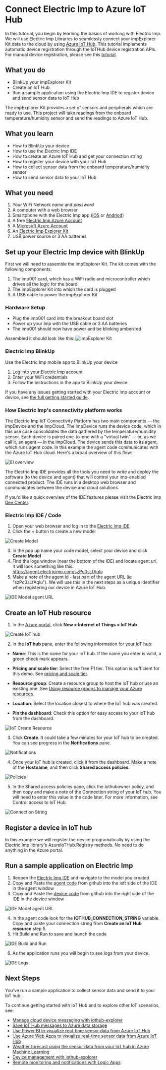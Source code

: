 # Connect Electric Imp to Azure IoT Hub

In this tutorial, you begin by learning the basics of working with Electric Imp. We will use Electric Imp Libraries to seamlessly connect your impExplorer Kit data to the cloud by using [Azure IoT Hub](https://docs.microsoft.com/en-us/azure/iot-hub/iot-hub-what-is-iot-hub). This tutorial implements automatic device registration through the IoTHub device registration APIs. For manual device registration, please see this [tutorial](../IoT%20Hub%20Env%20Example%20-%20Manual%20Register). 

## What you do

* BlinkUp your impExplorer Kit
* Create an IoT Hub
* Run a sample application using the Electric Imp IDE to register device and send sensor data to IoT Hub

The impExplorer Kit provides a set of sensors and peripherals which are ready to use. This project will take readings from the onboard temperature/humidity sensor and send the readings to Azure IoT Hub.

## What you learn

* How to BlinkUp your device
* How to use the Electric Imp IDE
* How to create an Azure IoT Hub and get your connection string
* How to register your device with your IoT Hub
* How to collect sensor data from the onboard temperature/humidity sensor
* How to send sensor data to your IoT Hub

## What you need

1. Your WiFi Network *name* and *password*
2. A computer with a web browser
3. Smartphone with the Electric Imp app ([iOS](https://itunes.apple.com/us/app/electric-imp/id547133856) or [Andriod](https://play.google.com/store/apps/details?id=com.electricimp.electricimp))
4. A free [Electric Imp Azure Account](https://azure-ide.electricimp.com/login)
5. A [Microsoft Azure Account](https://azure.microsoft.com/en-us/resources/videos/sign-up-for-microsoft-azure/)
6. An [Electric Imp Explorer Kit](https://store.electricimp.com/collections/featured-products/products/impexplorer-developer-kit?variant=31118866130)
7. USB power source or 3 AA batteries

## Set up your Electric Imp device with BlinkUp

First we will need to assemble the impExplorer Kit. The kit comes with the following components:

1. The imp001 card, which has a WiFi radio and microcontroller which drives all the logic for the board
2. The impExplorer Kit into which the card is plugged
3. A USB cable to power the impExplorer Kit

### Hardware Setup

 - Plug the imp001 card into the breakout board slot
 - Power up your Imp with the USB cable or 3 AA batteries
 - The imp001 should now have power and be blinking amber/red

Assembled it should look like this:
![impExplorer Kit](../example_imgs/impExplorerKit.png)

### Electric Imp BlinkUp

Use the Electric Imp mobile app to BlinkUp your device

1. Log into your Electric Imp account
2. Enter your WiFi credentials
3. Follow the instructions in the app to BlinkUp your device

If you have any issues getting started with your Electric Imp account or device, see [the full getting started guide](https://electricimp.com/docs/gettingstarted/quickstartguide/).

### How Electric Imp's connectivity platform works

The Electric Imp IoT Connectivity Platform has two main components — the impDevice and the impCloud. The impDevice runs the device code, which in this use case consolidates the data gathered by the temperature/humidity sensor. Each device is paired one-to-one with a "virtual twin" — or, as we call it, an agent — in the impCloud. The device sends this data to its agent, which runs agent code. In this example the agent code communicates with the Azure IoT Hub cloud. Here's a broad overview of this flow:

![EI overview](../example_imgs/EIOverview.png)

The Electric Imp IDE provides all the tools you need to write and deploy the software (to the device and agent) that will control your imp-enabled connected product. The IDE runs in a desktop web browser and communicates between the device and cloud solutions.

If you'd like a quick overview of the IDE features please visit the Electric Imp [Dev Center](https://electricimp.com/docs/gettingstarted/explorer/ide/).

### Electric Imp IDE / Code

1. Open your web browser and log in to the [Electric Imp IDE](https://azure-ide.electricimp.com/login)
2. Click the + button to create a new model

![Create Model](../example_imgs/IDECreateModel.png)

3. In the pop up name your code model, select your device and click **Create Model**
4. Find the logs window (near the bottom of the IDE) and locate agent url. It will look something like this: https://agent.electricimp.com/szPc0sLfAqlu
5. Make a note of the agent id - last part of the agent URL (ie "szPc0sLfAqlu"). We will use this in the next steps as a unique identifier when registering our device in Azure IoT Hub.

![IDE Model agent URL](../example_imgs/IDEEmptyAgentURL.png)

## Create an IoT Hub resource

1. In the [Azure portal](https://portal.azure.com/), click **New > Internet of Things > IoT Hub**

![Create IoT hub](../example_imgs/CreateIoTHub.png)

2. In the **IoT hub** pane, enter the following information for your IoT hub:

 - **Name**: This is the name for your IoT hub. If the name you enter is valid, a green check mark appears.

 - **Pricing and scale tier**: Select the free F1 tier. This option is sufficient for this demo. See [pricing and scale tier](https://azure.microsoft.com/pricing/details/iot-hub/).

 - **Resource group**: Create a resource group to host the IoT hub or use an existing one. See [Using resource groups to manage your Azure resources](https://docs.microsoft.com/en-us/azure/azure-resource-manager/resource-group-portal).

 - **Location**: Select the location closest to where the IoT hub was created.

 - **Pin the dashboard**: Check this option for easy access to your IoT hub from the dashboard.

![IoT Create Resource](../example_imgs/IoTHubCreateResouce.png)

3. Click **Create**. It could take a few minutes for your IoT hub to be created. You can see progress in the **Notifications** pane.

![Notifications](../example_imgs/IoTHubNotifications.png)

4. Once your IoT hub is created, click it from the dashboard. Make a note of the **Hostname**, and then click **Shared access policies**.

![Policies](../example_imgs/IoTHubOverview.png)

5. In the Shared access policies pane, click the iothubowner policy, and then copy and make a note of the Connection string of your IoT hub. You will need to enter this value in the code later.  For more information, see Control access to IoT Hub.

![Connection String](../example_imgs/IoTHubConnectionString.png)

## Register a device in IoT hub

In this example we will register the device programatically by using the Electric Imp library's AzureIoTHub.Registry methods. No need to do anything in the Azure portal.

## Run a sample application on Electric Imp

1. Reopen the [Electric Imp IDE](https://azure-ide.electricimp.com/login) and navigate to the model you created.
2. Copy and Paste the [agent code](./IoTHubEnvExample_AutoRegister.agent.nut) from github into the left side of the IDE in the agent window
3. Copy and Paste the [device code](./IoTHubEnvExample_AutoRegister.device.nut) from github into the right side of the IDE in the device window

![IDE Model agent URL](../example_imgs/IDEEmptyAgentURL.png)

4. In the agent code look for the **IOTHUB_CONNECTION_STRING** variable. Copy and paste your connection string from **Create an IoT Hub resource** step 5.
5. Hit Build and Run to save and launch the code

![IDE Build and Run](../example_imgs/IDE_BuildandRun.png)

6. As the application runs you will begin to see logs from your device.

![IDE Logs](../example_imgs/IDE_LoggingWindow.png)

## Next Steps

You’ve run a sample application to collect sensor data and send it to your IoT hub.

To continue getting started with IoT Hub and to explore other IoT scenarios, see:

- [Manage cloud device messaging with iothub-explorer](https://docs.microsoft.com/en-us/azure/iot-hub/iot-hub-explorer-cloud-device-messaging)
- [Save IoT Hub messages to Azure data storage](https://docs.microsoft.com/en-us/azure/iot-hub/iot-hub-store-data-in-azure-table-storage)
- [Use Power BI to visualize real-time sensor data from Azure IoT Hub](https://docs.microsoft.com/en-us/azure/iot-hub/iot-hub-live-data-visualization-in-power-bi)
- [Use Azure Web Apps to visualize real-time sensor data from Azure IoT Hub](https://docs.microsoft.com/en-us/azure/iot-hub/iot-hub-live-data-visualization-in-web-apps)
- [Weather forecast using the sensor data from your IoT hub in Azure Machine Learning](https://docs.microsoft.com/en-us/azure/iot-hub/iot-hub-weather-forecast-machine-learning)
- [Device management with iothub-explorer](https://docs.microsoft.com/en-us/azure/iot-hub/iot-hub-device-management-iothub-explorer)
- [Remote monitoring and notifications with ​​Logic ​​Apps](https://docs.microsoft.com/en-us/azure/iot-hub/iot-hub-monitoring-notifications-with-azure-logic-apps)
